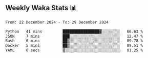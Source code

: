 ## Weekly Waka Stats 📊
<!--START_SECTION:waka-->

```txt
From: 22 December 2024 - To: 29 December 2024

Python   41 mins         ████████████████▓░░░░░░░░   66.63 %
JSON     7 mins          ███░░░░░░░░░░░░░░░░░░░░░░   12.47 %
Bash     6 mins          ██▒░░░░░░░░░░░░░░░░░░░░░░   09.78 %
Docker   5 mins          ██▒░░░░░░░░░░░░░░░░░░░░░░   09.51 %
YAML     0 secs          ▒░░░░░░░░░░░░░░░░░░░░░░░░   01.25 %
```

<!--END_SECTION:waka-->

<!--

Here are some ideas to get you started:

- 🔭 I’m currently working on (way to add branches committed on)
- 🌱 I’m currently learning Web Frameworks and Machine Learning! (Lisp, JS (react & angular), Python, and __)
- 💬 Ask me about ...
- 📫 How to reach me: 
- 😄 Pronouns: He/Him/His
- ⚡ Fun fact: ...

that-recsys-lab
-->
